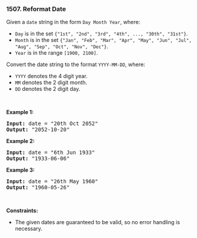 <h3 align="left"> 1507. Reformat Date</h3>
<div><p>Given a <code>date</code> string in the form&nbsp;<code>Day Month Year</code>, where:</p>

<ul>
	<li><code>Day</code>&nbsp;is in the set <code>{"1st", "2nd", "3rd", "4th", ..., "30th", "31st"}</code>.</li>
	<li><code>Month</code>&nbsp;is in the set <code>{"Jan", "Feb", "Mar", "Apr", "May", "Jun", "Jul", "Aug", "Sep", "Oct", "Nov", "Dec"}</code>.</li>
	<li><code>Year</code>&nbsp;is in the range <code>[1900, 2100]</code>.</li>
</ul>

<p>Convert the date string to the format <code>YYYY-MM-DD</code>, where:</p>

<ul>
	<li><code>YYYY</code> denotes the 4 digit year.</li>
	<li><code>MM</code> denotes the 2 digit month.</li>
	<li><code>DD</code> denotes the 2 digit day.</li>
</ul>

<p>&nbsp;</p>
<p><strong>Example 1:</strong></p>

<pre><strong>Input:</strong> date = "20th Oct 2052"
<strong>Output:</strong> "2052-10-20"
</pre>

<p><strong>Example 2:</strong></p>

<pre><strong>Input:</strong> date = "6th Jun 1933"
<strong>Output:</strong> "1933-06-06"
</pre>

<p><strong>Example 3:</strong></p>

<pre><strong>Input:</strong> date = "26th May 1960"
<strong>Output:</strong> "1960-05-26"
</pre>

<p>&nbsp;</p>
<p><strong>Constraints:</strong></p>

<ul>
	<li>The given dates are guaranteed to be valid, so no error handling is necessary.</li>
</ul>
</div>